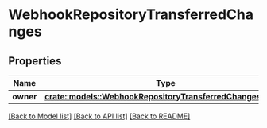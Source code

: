 # WebhookRepositoryTransferredChanges

## Properties

Name | Type | Description | Notes
------------ | ------------- | ------------- | -------------
**owner** | [**crate::models::WebhookRepositoryTransferredChangesOwner**](webhook_repository_transferred_changes_owner.md) |  | 

[[Back to Model list]](../README.md#documentation-for-models) [[Back to API list]](../README.md#documentation-for-api-endpoints) [[Back to README]](../README.md)


